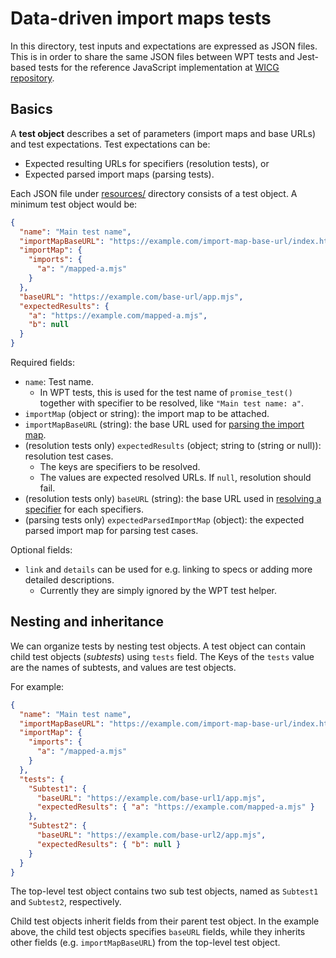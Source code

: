 # Data-driven import maps tests

In this directory, test inputs and expectations are expressed as JSON files.
This is in order to share the same JSON files between WPT tests and Jest-based
tests for the reference JavaScript implementation at [WICG repository](https://github.com/WICG/import-maps/tree/master/reference-implementation).

## Basics

A **test object** describes a set of parameters (import maps and base URLs) and test expectations.
Test expectations can be:

- Expected resulting URLs for specifiers (resolution tests), or
- Expected parsed import maps (parsing tests).

Each JSON file under [resources/](resources/) directory consists of a test object.
A minimum test object would be:

```json
{
  "name": "Main test name",
  "importMapBaseURL": "https://example.com/import-map-base-url/index.html",
  "importMap": {
    "imports": {
      "a": "/mapped-a.mjs"
    }
  },
  "baseURL": "https://example.com/base-url/app.mjs",
  "expectedResults": {
    "a": "https://example.com/mapped-a.mjs",
    "b": null
  }
}
```

Required fields:

- `name`: Test name.
    - In WPT tests, this is used for the test name of `promise_test()` together with specifier to be resolved, like `"Main test name: a"`.
- `importMap` (object or string): the import map to be attached.
- `importMapBaseURL` (string): the base URL used for [parsing the import map](https://wicg.github.io/import-maps/#parse-an-import-map-string).
- (resolution tests only) `expectedResults` (object; string to (string or null)): resolution test cases.
    - The keys are specifiers to be resolved.
    - The values are expected resolved URLs. If `null`, resolution should fail.
- (resolution tests only) `baseURL` (string): the base URL used in [resolving a specifier](https://wicg.github.io/import-maps/#resolve-a-module-specifier) for each specifiers.
- (parsing tests only) `expectedParsedImportMap` (object): the expected parsed import map for parsing test cases.

Optional fields:

- `link` and `details` can be used for e.g. linking to specs or adding more detailed descriptions.
    - Currently they are simply ignored by the WPT test helper.

## Nesting and inheritance

We can organize tests by nesting test objects.
A test object can contain child test objects (*subtests*) using `tests` field.
The Keys of the `tests` value are the names of subtests, and values are test objects.

For example:

```json
{
  "name": "Main test name",
  "importMapBaseURL": "https://example.com/import-map-base-url/index.html",
  "importMap": {
    "imports": {
      "a": "/mapped-a.mjs"
    }
  },
  "tests": {
    "Subtest1": {
      "baseURL": "https://example.com/base-url1/app.mjs",
      "expectedResults": { "a": "https://example.com/mapped-a.mjs" }
    },
    "Subtest2": {
      "baseURL": "https://example.com/base-url2/app.mjs",
      "expectedResults": { "b": null }
    }
  }
}
```

The top-level test object contains two sub test objects, named as `Subtest1` and `Subtest2`, respectively.

Child test objects inherit fields from their parent test object.
In the example above, the child test objects specifies `baseURL` fields, while they inherits other fields (e.g. `importMapBaseURL`) from the top-level test object.
